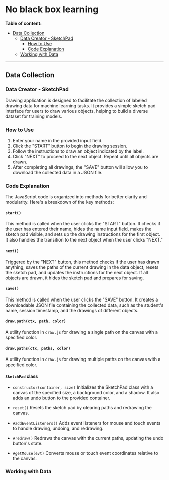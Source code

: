 # No black box learning

**Table of content:**
- [Data Collection](#data-collection)
  - [Data Creator - SketchPad](#data-creator-drawing)
    - [How to Use](#how-to-use)
    - [Code Explanation](#code-explanation)
  - [Working with Data](#working-with-data)
---

<a id=data-collection></a>
## Data Collection

<a id=data-creator-drawing></a>
### Data Creator - SketchPad
Drawing application is designed to facilitate the collection of labeled drawing data for machine learning tasks. It provides a simple sketch pad interface for users to draw various objects, helping to build a diverse dataset for training models.

<a id=how-to-use></a>
### How to Use
1. Enter your name in the provided input field.
2. Click the "START" button to begin the drawing session.
3. Follow the instructions to draw an object indicated by the label.
4. Click "NEXT" to proceed to the next object. Repeat until all objects are drawn.
5. After completing all drawings, the "SAVE" button will allow you to download the collected data in a JSON file.

<a id=code-explanation></a>
### Code Explanation
The JavaScript code is organized into methods for better clarity and modularity. Here's a breakdown of the key methods:

#### `start()`
This method is called when the user clicks the "START" button. It checks if the user has entered their name, hides the name input field, makes the sketch pad visible, and sets up the drawing instructions for the first object. It also handles the transition to the next object when the user clicks "NEXT."

#### `next()`
Triggered by the "NEXT" button, this method checks if the user has drawn anything, saves the paths of the current drawing in the data object, resets the sketch pad, and updates the instructions for the next object. If all objects are drawn, it hides the sketch pad and prepares for saving.

#### `save()`
This method is called when the user clicks the "SAVE" button. It creates a downloadable JSON file containing the collected data, such as the student's name, session timestamp, and the drawings of different objects.

#### `draw.path(ctx, path, color)`
A utility function in `draw.js` for drawing a single path on the canvas with a specified color.

#### `draw.paths(ctx, paths, color)`
A utility function in `draw.js` for drawing multiple paths on the canvas with a specified color.

#### `SketchPad` class
- `constructor(container, size)`
  Initializes the SketchPad class with a canvas of the specified size, a background color, and a shadow. It also adds an undo button to the provided container.

- `reset()`
  Resets the sketch pad by clearing paths and redrawing the canvas.

- `#addEventListeners()`
  Adds event listeners for mouse and touch events to handle drawing, undoing, and redrawing.

- `#redraw()`
  Redraws the canvas with the current paths, updating the undo button's state.

- `#getMouse(evt)`
  Converts mouse or touch event coordinates relative to the canvas.

<a id="working-with-data"></a>
### Working with Data
